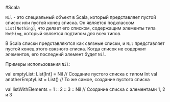 #Scala 

`Nil` - это специальный объект в Scala, который представляет пустой список или пустой конец списка. Он является подклассом `List[Nothing]`, что делает его списком, содержащим элементы типа `Nothing`, который является подтипом для всех типов.

В Scala списки представляются как связные списки, и `Nil` представляет пустой конец этого связного списка. Когда список не содержит элементов, его последний элемент будет `Nil`.

Примеры использования `Nil`:

val emptyList: List[Int] = Nil  // Создание пустого списка с типом Int
val anotherEmptyList = List()   // То же самое, создание пустого списка

val listWithElements = 1 :: 2 :: 3 :: Nil  // Создание списка с элементами 1, 2 и 3
